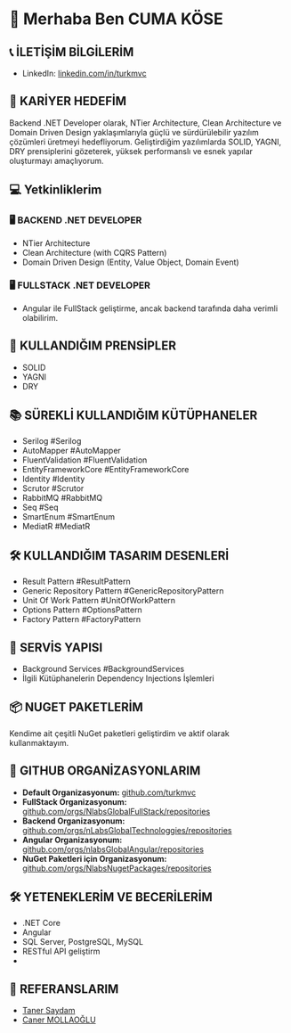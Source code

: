 # 📇 Merhaba Ben CUMA KÖSE

## 📞 İLETİŞİM BİLGİLERİM
- LinkedIn: [linkedin.com/in/turkmvc](https://www.linkedin.com/in/turkmvc)

## 🎯 KARİYER HEDEFİM
Backend .NET Developer olarak, NTier Architecture, Clean Architecture ve Domain Driven Design yaklaşımlarıyla güçlü ve sürdürülebilir yazılım çözümleri üretmeyi hedefliyorum. Geliştirdiğim yazılımlarda SOLID, YAGNI, DRY prensiplerini gözeterek, yüksek performanslı ve esnek yapılar oluşturmayı amaçlıyorum.


## 💻 Yetkinliklerim

### 🖥 BACKEND .NET DEVELOPER
  - NTier Architecture
  - Clean Architecture (with CQRS Pattern)
  - Domain Driven Design (Entity, Value Object, Domain Event)

### 🖥 FULLSTACK .NET DEVELOPER
- Angular ile FullStack geliştirme, ancak backend tarafında daha verimli olabilirim.

## 📐 KULLANDIĞIM PRENSİPLER
- SOLID
- YAGNI
- DRY

## 📚 SÜREKLİ KULLANDIĞIM KÜTÜPHANELER
- Serilog #Serilog
- AutoMapper #AutoMapper
- FluentValidation #FluentValidation
- EntityFrameworkCore #EntityFrameworkCore
- Identity #Identity
- Scrutor #Scrutor
- RabbitMQ #RabbitMQ
- Seq #Seq
- SmartEnum #SmartEnum
- MediatR #MediatR

## 🛠 KULLANDIĞIM TASARIM DESENLERİ
- Result Pattern #ResultPattern
- Generic Repository Pattern #GenericRepositoryPattern
- Unit Of Work Pattern #UnitOfWorkPattern
- Options Pattern #OptionsPattern
- Factory Pattern #FactoryPattern

## 🔧 SERVİS YAPISI
- Background Services #BackgroundServices
- İlgili Kütüphanelerin Dependency Injections İşlemleri

## 📦 NUGET PAKETLERİM
Kendime ait çeşitli NuGet paketleri geliştirdim ve aktif olarak kullanmaktayım.

## 🏢 GITHUB ORGANİZASYONLARIM
- **Default Organizasyonum:** [github.com/turkmvc](https://github.com/turkmvc)
- **FullStack Organizasyonum:** [github.com/orgs/NlabsGlobalFullStack/repositories](https://github.com/orgs/NlabsGlobalFullStack/repositories)
- **Backend Organizasyonum:** [github.com/orgs/nLabsGlobalTechnologgies/repositories](https://github.com/orgs/nLabsGlobalTechnologgies/repositories)
- **Angular Organizasyonum:** [github.com/orgs/nlabsGlobalAngular/repositories](https://github.com/orgs/nlabsGlobalAngular/repositories)
- **NuGet Paketleri için Organizasyonum:** [github.com/orgs/NlabsNugetPackages/repositories](https://github.com/orgs/NlabsNugetPackages/repositories)

## 🛠 YETENEKLERİM VE BECERİLERİM
- .NET Core
- Angular
- SQL Server, PostgreSQL, MySQL
- RESTful API geliştirm
- 
## 📑 REFERANSLARIM
- [Taner Saydam](https://www.linkedin.com/in/taner-saydam/)
- [Caner MOLLAOĞLU](https://www.linkedin.com/in/canermollaoglu/)
